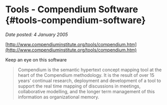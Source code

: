 # Tools - Compendium Software {#tools-compendium-software}

_Date posted: 4 January 2005_

[http://www.compendiuminstitute.org/tools/compendium.htm](http://www.compendiuminstitute.org/tools/compendium.htm)

Keep an eye on this software

> Compendium is the semantic hypertext concept mapping tool at the heart of the Compendium methodology. It is the result of over 15 years' continual research, deployment and development of a tool to support the real time mapping of discussions in meetings, collaborative modelling, and the longer term management of this information as organizational memory.